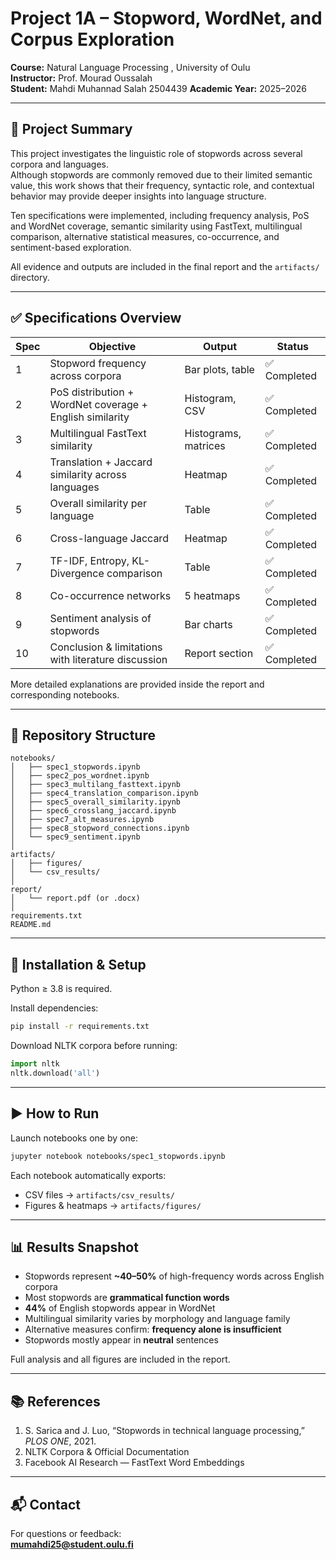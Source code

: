 # Project 1A – Stopword, WordNet, and Corpus Exploration

**Course:** Natural Language Processing , University of Oulu  
**Instructor:** Prof. Mourad Oussalah  
**Student:** Mahdi Muhannad Salah 2504439
**Academic Year:** 2025–2026

---

## 📌 Project Summary

This project investigates the linguistic role of stopwords across several corpora and languages.  
Although stopwords are commonly removed due to their limited semantic value, this work
shows that their frequency, syntactic role, and contextual behavior may provide deeper insights
into language structure.

Ten specifications were implemented, including frequency analysis, PoS and WordNet coverage,
semantic similarity using FastText, multilingual comparison, alternative statistical measures,
co-occurrence, and sentiment-based exploration.

All evidence and outputs are included in the final report and the `artifacts/` directory.

---

## ✅ Specifications Overview

| Spec | Objective | Output | Status |
|------|-----------|--------|--------|
| 1 | Stopword frequency across corpora | Bar plots, table | ✅ Completed |
| 2 | PoS distribution + WordNet coverage + English similarity | Histogram, CSV | ✅ Completed |
| 3 | Multilingual FastText similarity | Histograms, matrices | ✅ Completed |
| 4 | Translation + Jaccard similarity across languages | Heatmap | ✅ Completed |
| 5 | Overall similarity per language | Table | ✅ Completed |
| 6 | Cross-language Jaccard | Heatmap | ✅ Completed |
| 7 | TF-IDF, Entropy, KL-Divergence comparison | Table | ✅ Completed |
| 8 | Co-occurrence networks | 5 heatmaps | ✅ Completed |
| 9 | Sentiment analysis of stopwords | Bar charts | ✅ Completed |
| 10 | Conclusion & limitations with literature discussion | Report section | ✅ Completed |

More detailed explanations are provided inside the report and corresponding notebooks.

---

## 📂 Repository Structure

```text
notebooks/
│   ├── spec1_stopwords.ipynb
│   ├── spec2_pos_wordnet.ipynb
│   ├── spec3_multilang_fasttext.ipynb
│   ├── spec4_translation_comparison.ipynb
│   ├── spec5_overall_similarity.ipynb
│   ├── spec6_crosslang_jaccard.ipynb
│   ├── spec7_alt_measures.ipynb
│   ├── spec8_stopword_connections.ipynb
│   └── spec9_sentiment.ipynb
│
artifacts/
│   ├── figures/
│   └── csv_results/
│
report/
│   └── report.pdf (or .docx)
│
requirements.txt
README.md
```

---

## 🔧 Installation & Setup

Python ≥ 3.8 is required.

Install dependencies:
```bash
pip install -r requirements.txt
```

Download NLTK corpora before running:
```python
import nltk
nltk.download('all')
```

---

## ▶️ How to Run

Launch notebooks one by one:
```bash
jupyter notebook notebooks/spec1_stopwords.ipynb
```

Each notebook automatically exports:
- CSV files → `artifacts/csv_results/`
- Figures & heatmaps → `artifacts/figures/`

---

## 📊 Results Snapshot

- Stopwords represent **~40–50%** of high-frequency words across English corpora  
- Most stopwords are **grammatical function words**  
- **44%** of English stopwords appear in WordNet  
- Multilingual similarity varies by morphology and language family  
- Alternative measures confirm: **frequency alone is insufficient**  
- Stopwords mostly appear in **neutral** sentences  

Full analysis and all figures are included in the report.

---

## 📚 References

1. S. Sarica and J. Luo, “Stopwords in technical language processing,” *PLOS ONE*, 2021.  
2. NLTK Corpora & Official Documentation  
3. Facebook AI Research — FastText Word Embeddings  

---

## 📬 Contact

For questions or feedback:  
**mumahdi25@student.oulu.fi**
